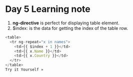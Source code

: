 # Day 5 Learning note
1. **ng-directive** is perfect for displaying table element.
2. $index: is the data for getting the index of the table row.

```javascript
<table>
  <tr ng-repeat="x in names">
    <td>{{ $index + 1 }}</td>
    <td>{{ x.Name }}</td>
    <td>{{ x.Country }}</td>
  </tr>
</table>
Try it Yourself »
```
